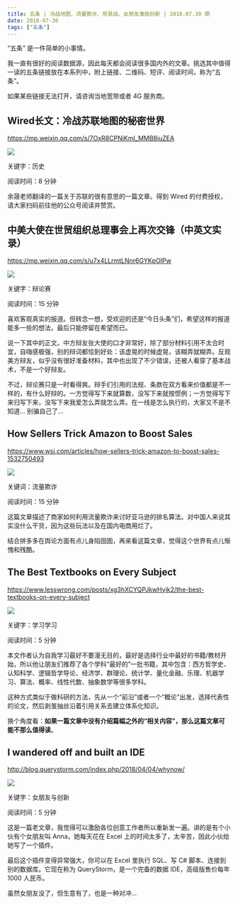```yaml
---
title: 五条 | 冷战地图、流量欺诈、贸易战、女朋友激励创新 | 2018.07.30 期
date: 2018-07-30
tags: ["五条"]
---
```


“五条” 是一件简单的小事情。

我一直有很好的阅读数据源，因此每天都会阅读很多国内外的文章。挑选其中值得一读的五条链接放在本系列中，附上链接、二维码、短评、阅读时间，称为“五条”。

如果某些链接无法打开，请咨询当地宽带或者 4G 服务商。

## Wired长文：冷战苏联地图的秘密世界

https://mp.weixin.qq.com/s/7OxR8CPNiKmI_MMB8iuZEA

![](https://mmbiz.qpic.cn/mmbiz_png/B21yuDVicPmGo4swibftuJHX4DMccL4IOAYgMo3RgFibFMicXTxiaeBUC4lvwLdZS6HVpvh7C7vvBAfhp5W5umCme3w/640?wx_fmt=png&tp=webp&wxfrom=5&wx_lazy=1)

关键字：历史

阅读时间：8 分钟

余晟老师翻译的一篇关于苏联的很有意思的一篇文章。得到 Wired 的付费授权，请大家扫码前往他的公众号阅读并赞赏。

## 中美大使在世贸组织总理事会上再次交锋（中英文实录）

https://mp.weixin.qq.com/s/u7x4LLrmtLNnr6GYKpOIPw

![](https://mmbiz.qpic.cn/mmbiz_png/B21yuDVicPmGo4swibftuJHX4DMccL4IOAibnyESfaOtkTPnhficypWj8sOdlMJHXOz3BYLGZ9I7jNOUFib8CQJEz0Q/640?wx_fmt=png&tp=webp&wxfrom=5&wx_lazy=1)

关键字：辩论赛

阅读时间：15 分钟

喜欢客观真实的报道。但转念一想，受欢迎的还是“今日头条”们，希望这样的报道能多一些的想法，最后只能停留在希望而已。

说一下其中的正文。中方辩友张大使的口才非常好，除了部分材料引用不太合时宜，自嗨感极强，别的辩词都恰到好处：该虚晃的时候虚晃，该糊弄就糊弄。反观美方辩友，似乎没有很好准备材料，其中也出现了不少错误，还被人看穿了基本战术，不是一个好辩友。

不过，辩论赛只是一时看得爽。辩手们引用的法规、条款在双方看来价值都是不一样的，有什么好辩的。一方觉得写下来就算数，没写下来就按惯例；一方觉得写下来归写下来，没写下来我爱怎么弄就怎么弄。在一线是怎么执行的，大家又不是不知道… 别骗自己了…



## How Sellers Trick Amazon to Boost Sales

https://www.wsj.com/articles/how-sellers-trick-amazon-to-boost-sales-1532750493

![](https://mmbiz.qpic.cn/mmbiz_png/B21yuDVicPmGo4swibftuJHX4DMccL4IOAeGY3a0LUzMUFfem4iaYRnH0Vb5sT8sTPQSMibOhMzxaRA5AUyb2LStOg/640?wx_fmt=png&tp=webp&wxfrom=5&wx_lazy=1)

关键词：流量欺诈

阅读时间：15 分钟

这篇文章描述了商家如何利用流量欺诈来讨好亚马逊的排名算法。对中国人来说其实没什么干货，因为这些玩法以及在国内电商用烂了。

结合拼多多在舆论方面有点儿身陷囹圄，再来看这篇文章，觉得这个世界有点儿惭愧和残酷。

## The Best Textbooks on Every Subject

https://www.lesswrong.com/posts/xg3hXCYQPJkwHyik2/the-best-textbooks-on-every-subject

![](https://mmbiz.qpic.cn/mmbiz_png/B21yuDVicPmGo4swibftuJHX4DMccL4IOA9FZ1R7kLgOrsNhb1mGCjpeDBBc5d0aUHXI0b4TDo0OHmeq04IpVZww/640?wx_fmt=png&tp=webp&wxfrom=5&wx_lazy=1)

关键字：学习学习

阅读时间：5 分钟

本文作者认为自我学习最好不要漫无目的，最好是选择行业中最好的书籍/教材开始，所以他让朋友们推荐了各个学科“最好的”一批书籍，其中包含：西方哲学史、认知科学、逻辑哲学导论、经济学、群理论、统计学、量化金融、乐理、机器学习、算法、概率、线性代数、抽象数学等很多学科。

这种方式类似于做科研的方法，先从一个“前沿”或者一个“概论”出发，选择代表性的论文，然后剥茧抽丝沿着引用关系去建立体系化知识。

换个角度看：**如果一篇文章中没有介绍篇幅之外的“相关内容”，那么这篇文章可能不那么值得读**。



## I wandered off and built an IDE

http://blog.querystorm.com/index.php/2018/04/04/whynow/

![](https://mmbiz.qpic.cn/mmbiz_png/B21yuDVicPmGo4swibftuJHX4DMccL4IOAnFl7adGay4fdmBib7EkWeyNQhUooh1t84icgkjMhhj45I45Jnict7ly1g/640?wx_fmt=png&tp=webp&wxfrom=5&wx_lazy=1)

关键字：女朋友与创新

阅读时间：5 分钟

这是一篇老文章，我觉得可以激励各位创意工作者所以重新发一遍。讲的是有个小伙有个女朋友叫 Anna，她每天花在 Excel 上的时间太多了，太辛苦，因此小伙给她写了一个插件。

最后这个插件变得异常强大，你可以在 Excel 里执行 SQL、写 C# 脚本、连接到别的数据库。它现在称为 QueryStorm，是一个完备的数据 IDE，高级版售价每年 1000 人民币。

虽然女朋友没了，但生意有了，也是一种对冲...





